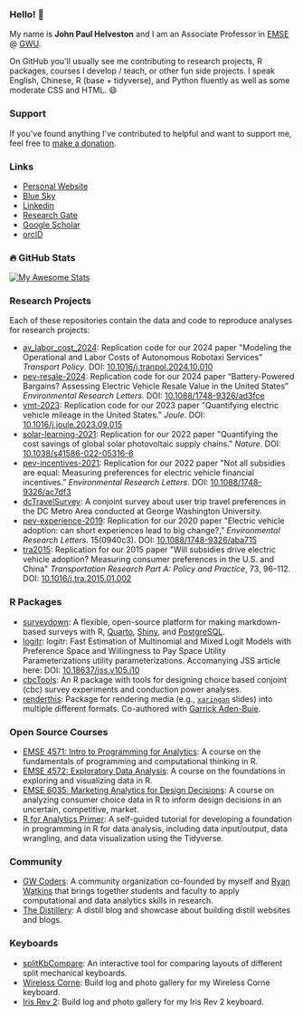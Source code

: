 
### Hello! 👋

My name is **John Paul Helveston** and I am an Associate Professor in [EMSE](https://emse.engineering.gwu.edu/) @ [GWU](https://www.gwu.edu/).

On GitHub you'll usually see me contributing to research projects, R packages, courses I develop / teach, or other fun side projects. I speak English, Chinese, R (base + tidyverse), and Python fluently as well as some moderate CSS and HTML. 😄

### Support

If you've found anything I've contributed to helpful and want to support me, feel free to [make a donation](https://ko-fi.com/jhelvy).  

### Links

- [Personal Website](https://www.jhelvy.com/)
- [Blue Sky](https://bsky.app/profile/jhelvy.bsky.social)
- [Linkedin](https://www.linkedin.com/in/jhelvy)
- [Research Gate](https://www.researchgate.net/profile/John_Helveston)
- [Google Scholar](https://scholar.google.com/citations?user=DY2D56IAAAAJ)
- [orcID](https://orcid.org/0000-0002-2657-9191)

### :fire: GitHub Stats

[![My Awesome Stats](https://awesome-github-stats.azurewebsites.net/user-stats/jhelvy?cardType=github&theme=github-dark&preferLogin=false)](https://git.io/awesome-stats-card)

### Research Projects

Each of these repositories contain the data and code to reproduce analyses for research projects:

- [av_labor_cost_2024](https://github.com/lkaplan25/av_labor_cost_2024): Replication code for our 2024 paper "Modeling the Operational and Labor Costs of Autonomous Robotaxi Services" _Transport Policy_. DOI: [10.1016/j.tranpol.2024.10.010](https://doi.org/10.1016/j.tranpol.2024.10.010)
- [pev-resale-2024](https://github.com/jhelvy/pev-resale-2024): Replication code for our 2024 paper “Battery-Powered Bargains? Assessing Electric Vehicle Resale Value in the United States” _Environmental Research Letters_. DOI: [10.1088/1748-9326/ad3fce](https://doi.org/10.1088/1748-9326/ad3fce)
- [vmt-2023](https://github.com/jhelvy/vmt-2023): Replication code for our 2023 paper "Quantifying electric vehicle mileage in the United States." _Joule_. DOI: [10.1016/j.joule.2023.09.015](https://doi.org/10.1016/j.joule.2023.09.015)
- [solar-learning-2021](https://github.com/jhelvy/solar-learning-2021): Replication for our 2022 paper "Quantifying the cost savings of global solar photovoltaic supply chains." _Nature_. DOI: [10.1038/s41586-022-05316-6](https://doi.org/10.1038/s41586-022-05316-6)
- [pev-incentives-2021](https://github.com/jhelvy/pev-incentives-2021): Replication for our 2022 paper "Not all subsidies are equal: Measuring preferences for electric vehicle financial incentives.” _Environmental Research Letters_. DOI: [10.1088/1748-9326/ac7df3](https://doi.org/10.1088/1748-9326/ac7df3)
- [dcTravelSurvey](https://github.com/jhelvy/dcTravelSurvey): A conjoint survey about user trip travel preferences in the DC Metro Area conducted at George Washington University.
- [pev-experience-2019](https://github.com/jhelvy/pev-experience-2019): Replication for our 2020 paper "Electric vehicle adoption: can short experiences lead to big change?,” _Environmental Research Letters_. 15(0940c3). DOI: [10.1088/1748-9326/aba715](https://doi.org/10.1088/1748-9326/aba715)
- [tra2015](https://github.com/jhelvy/tra2015): Replication for our 2015 paper "Will subsidies drive electric vehicle adoption? Measuring consumer preferences in the U.S. and China" _Transportation Research Part A: Policy and Practice_, 73, 96–112. DOI: [10.1016/j.tra.2015.01.002](https://doi.org/10.1016/j.tra.2015.01.002)

### R Packages

- [surveydown](https://github.com/surveydown-dev/surveydown/): A flexible, open-source platform for making markdown-based surveys with R, [Quarto](https://quarto.org/), [Shiny](https://shiny.posit.co/), and [PostgreSQL](https://www.postgresql.org/).
- [logitr](https://jhelvy.github.io/logitr/): logitr: Fast Estimation of Multinomial and Mixed Logit Models with Preference Space and Willingness to Pay Space Utility Parameterizations utility parameterizations. Accomanying JSS article here: DOI: [10.18637/jss.v105.i10](https://doi.org/10.18637/jss.v105.i10)
- [cbcTools](https://jhelvy.github.io/cbcTools/): An R package with tools for designing choice based conjoint (cbc) survey experiments and conduction power analyses.
- [renderthis](https://jhelvy.github.io/renderthis/): Package for rendering media (e.g., [`xaringan`](https://github.com/yihui/xaringan) slides) into multiple different formats. Co-authored with [Garrick Aden-Buie](https://github.com/gadenbuie).

### Open Source Courses

- [EMSE 4571: Intro to Programming for Analytics](https://p4a.seas.gwu.edu/): A course on the fundamentals of programming and computational thinking in R.
- [EMSE 4572: Exploratory Data Analysis](https://eda.seas.gwu.edu/): A course on the foundations in exploring and visualizing data in R.
- [EMSE 6035: Marketing Analytics for Design Decisions](https://madd.seas.gwu.edu/): A course on analyzing consumer choice data in R to inform design decisions in an uncertain, competitive, market.
- [R for Analytics Primer](https://jhelvy.github.io/r4aPrimer/): A self-guided tutorial for developing a foundation in programming in R for data analysis, including data input/output, data wrangling, and data visualization using the Tidyverse.

### Community

- [GW Coders](https://gwcoders.github.io/studyGroup/): A community organization co-founded by myself and [Ryan Watkins](https://ryanrwatkins.com/) that brings together students and faculty to apply computational and data analytics skills in research. 
- [The Distillery](https://distillery.rbind.io/): A distill blog and showcase about building distill websites and blogs.

### Keyboards

- [splitKbCompare](jhelvy.github.io/splitkbcompare/): An interactive tool for comparing layouts of different split mechanical keyboards.
- [Wireless Corne](https://github.com/jhelvy/wireless-corne/): Build log and photo gallery for my Wireless Corne keyboard.
- [Iris Rev 2](https://github.com/jhelvy/iris-rev2/): Build log and photo gallery for my Iris Rev 2 keyboard.
